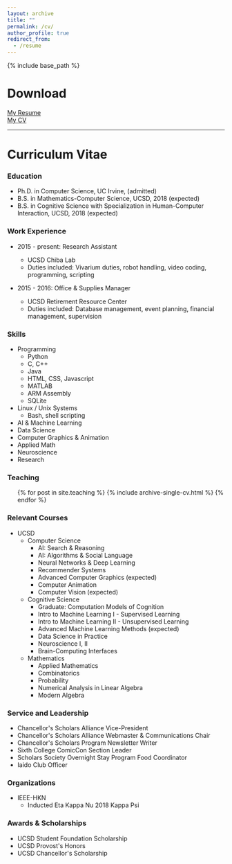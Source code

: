 ```yaml
---
layout: archive
title: ""
permalink: /cv/
author_profile: true
redirect_from:
  - /resume
---
```


{% include base_path %}

Download
=====
<span style="color:blue"><a href='http://www.andythai.xyz/files/resume.pdf' target='_blank'>My Resume</a></span>  
<span style="color:blue"><a href='http://www.andythai.xyz/files/cv.pdf' target='_blank'>My CV</a></span>  

  
<hr>
  

Curriculum Vitae
=====

### Education
* Ph.D. in Computer Science, UC Irvine, (admitted)
* B.S. in Mathematics-Computer Science, UCSD, 2018 (expected)
* B.S. in Cognitive Science with Specialization in Human-Computer Interaction, UCSD, 2018 (expected)


### Work Experience

* 2015 - present: Research Assistant
  * UCSD Chiba Lab
  * Duties included: Vivarium duties, robot handling, video coding, programming, scripting

* 2015 - 2016: Office & Supplies Manager
  * UCSD Retirement Resource Center
  * Duties included: Database management, event planning, financial management, supervision
  
  
### Skills

* Programming
  * Python
  * C, C++
  * Java
  * HTML, CSS, Javascript
  * MATLAB
  * ARM Assembly
  * SQLite
* Linux / Unix Systems
  * Bash, shell scripting
* AI & Machine Learning
* Data Science
* Computer Graphics & Animation
* Applied Math
* Neuroscience
* Research


### Teaching

  <ul>{% for post in site.teaching %}
    {% include archive-single-cv.html %}
  {% endfor %}</ul>
  
  
### Relevant Courses
* UCSD
  * Computer Science
    * AI: Search & Reasoning
    * AI: Algorithms & Social Language
    * Neural Networks & Deep Learning
    * Recommender Systems
    * Advanced Computer Graphics (expected)
    * Computer Animation
    * Computer Vision (expected)
  * Cognitive Science
    * Graduate: Computation Models of Cognition
    * Intro to Machine Learning I - Supervised Learning
    * Intro to Machine Learning II - Unsupervised Learning
    * Advanced Machine Learning Methods (expected)
    * Data Science in Practice
    * Neuroscience I, II
    * Brain-Computing Interfaces
  * Mathematics
    * Applied Mathematics
    * Combinatorics
    * Probability
    * Numerical Analysis in Linear Algebra
    * Modern Algebra

  
### Service and Leadership

* Chancellor's Scholars Alliance Vice-President
* Chancellor's Scholars Alliance Webmaster & Communications Chair
* Chancellor's Scholars Program Newsletter Writer
* Sixth College ComicCon Section Leader
* Scholars Society Overnight Stay Program Food Coordinator
* Iaido Club Officer

### Organizations

* IEEE-HKN
  * Inducted Eta Kappa Nu 2018 Kappa Psi

### Awards & Scholarships

* UCSD Student Foundation Scholarship
* UCSD Provost's Honors
* UCSD Chancellor's Scholarship
